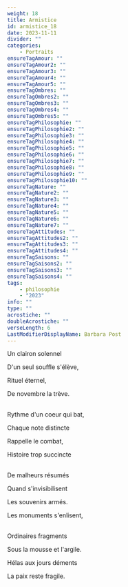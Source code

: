 ```yaml
---
weight: 18
title: Armistice
id: armistice_18
date: 2023-11-11
divider: ""
categories:
    - Portraits
ensureTagAmour: ""
ensureTagAmour2: ""
ensureTagAmour3: ""
ensureTagAmour4: ""
ensureTagAmour5: ""
ensureTagOmbres: ""
ensureTagOmbres2: ""
ensureTagOmbres3: ""
ensureTagOmbres4: ""
ensureTagOmbres5: ""
ensureTagPhilosophie: ""
ensureTagPhilosophie2: ""
ensureTagPhilosophie3: ""
ensureTagPhilosophie4: ""
ensureTagPhilosophie5: ""
ensureTagPhilosophie6: ""
ensureTagPhilosophie7: ""
ensureTagPhilosophie8: ""
ensureTagPhilosophie9: ""
ensureTagPhilosophie10: ""
ensureTagNature: ""
ensureTagNature2: ""
ensureTagNature3: ""
ensureTagNature4: ""
ensureTagNature5: ""
ensureTagNature6: ""
ensureTagNature7: ""
ensureTagAttitudes: ""
ensureTagAttitudes2: ""
ensureTagAttitudes3: ""
ensureTagAttitudes4: ""
ensureTagSaisons: ""
ensureTagSaisons2: ""
ensureTagSaisons3: ""
ensureTagSaisons4: ""
tags:
    - philosophie
    - "2023"
info: ""
type: ""
acrostiche: ""
doubleAcrostiche: ""
verseLength: 6
LastModifierDisplayName: Barbara Post
---
```

Un clairon solennel

D'un seul souffle s'élève,

Rituel éternel,

De novembre la trève.

 \
Rythme d'un coeur qui bat,

Chaque note distincte

Rappelle le combat,

Histoire trop succincte

 \
De malheurs résumés

Quand s'invisibilisent

Les souvenirs armés.

Les monuments s'enlisent,

 \
Ordinaires fragments

Sous la mousse et l'argile.

Hélas aux jours déments

La paix reste fragile.
